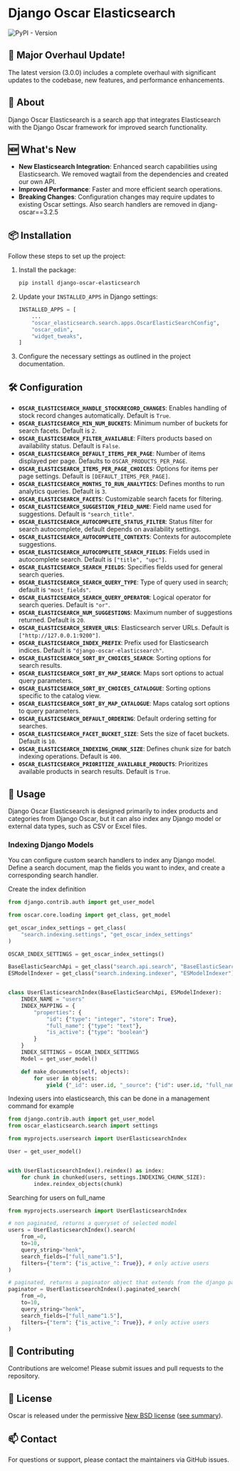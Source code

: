 # Django Oscar Elasticsearch

![PyPI - Version](https://img.shields.io/pypi/v/django-oscar-elasticsearch)

## 🚀 Major Overhaul Update!

The latest version (3.0.0) includes a complete overhaul with significant updates to the codebase, new features, and performance enhancements.

## 📖 About

Django Oscar Elasticsearch is a search app that integrates Elasticsearch with the Django Oscar framework for improved search functionality.

## 🆕 What's New

- **New Elasticsearch Integration**: Enhanced search capabilities using Elasticsearch. We removed wagtail from the dependencies and created our own API.
- **Improved Performance**: Faster and more efficient search operations.
- **Breaking Changes**: Configuration changes may require updates to existing Oscar settings. Also search handlers are removed in djang-oscar==3.2.5

## 📦 Installation

Follow these steps to set up the project:

1. Install the package:
    ```bash
    pip install django-oscar-elasticsearch
    ```
2. Update your `INSTALLED_APPS` in Django settings:
    ```python
    INSTALLED_APPS = [
        ...
        "oscar_elasticsearch.search.apps.OscarElasticSearchConfig",
        "oscar_odin",
        "widget_tweaks",
    ]
    ```
3. Configure the necessary settings as outlined in the project documentation.

## 🛠 Configuration

- **`OSCAR_ELASTICSEARCH_HANDLE_STOCKRECORD_CHANGES`**: Enables handling of stock record changes automatically. Default is `True`.
- **`OSCAR_ELASTICSEARCH_MIN_NUM_BUCKETS`**: Minimum number of buckets for search facets. Default is `2`.
- **`OSCAR_ELASTICSEARCH_FILTER_AVAILABLE`**: Filters products based on availability status. Default is `False`.
- **`OSCAR_ELASTICSEARCH_DEFAULT_ITEMS_PER_PAGE`**: Number of items displayed per page. Defaults to `OSCAR_PRODUCTS_PER_PAGE`.
- **`OSCAR_ELASTICSEARCH_ITEMS_PER_PAGE_CHOICES`**: Options for items per page settings. Default is `[DEFAULT_ITEMS_PER_PAGE]`.
- **`OSCAR_ELASTICSEARCH_MONTHS_TO_RUN_ANALYTICS`**: Defines months to run analytics queries. Default is `3`.
- **`OSCAR_ELASTICSEARCH_FACETS`**: Customizable search facets for filtering.
- **`OSCAR_ELASTICSEARCH_SUGGESTION_FIELD_NAME`**: Field name used for suggestions. Default is `"search_title"`.
- **`OSCAR_ELASTICSEARCH_AUTOCOMPLETE_STATUS_FILTER`**: Status filter for search autocomplete, default depends on availability settings.
- **`OSCAR_ELASTICSEARCH_AUTOCOMPLETE_CONTEXTS`**: Contexts for autocomplete suggestions.
- **`OSCAR_ELASTICSEARCH_AUTOCOMPLETE_SEARCH_FIELDS`**: Fields used in autocomplete search. Default is `["title", "upc"]`.
- **`OSCAR_ELASTICSEARCH_SEARCH_FIELDS`**: Specifies fields used for general search queries.
- **`OSCAR_ELASTICSEARCH_SEARCH_QUERY_TYPE`**: Type of query used in search; default is `"most_fields"`.
- **`OSCAR_ELASTICSEARCH_SEARCH_QUERY_OPERATOR`**: Logical operator for search queries. Default is `"or"`.
- **`OSCAR_ELASTICSEARCH_NUM_SUGGESTIONS`**: Maximum number of suggestions returned. Default is `20`.
- **`OSCAR_ELASTICSEARCH_SERVER_URLS`**: Elasticsearch server URLs. Default is `["http://127.0.0.1:9200"]`.
- **`OSCAR_ELASTICSEARCH_INDEX_PREFIX`**: Prefix used for Elasticsearch indices. Default is `"django-oscar-elasticsearch"`.
- **`OSCAR_ELASTICSEARCH_SORT_BY_CHOICES_SEARCH`**: Sorting options for search results.
- **`OSCAR_ELASTICSEARCH_SORT_BY_MAP_SEARCH`**: Maps sort options to actual query parameters.
- **`OSCAR_ELASTICSEARCH_SORT_BY_CHOICES_CATALOGUE`**: Sorting options specific to the catalog view.
- **`OSCAR_ELASTICSEARCH_SORT_BY_MAP_CATALOGUE`**: Maps catalog sort options to query parameters.
- **`OSCAR_ELASTICSEARCH_DEFAULT_ORDERING`**: Default ordering setting for searches.
- **`OSCAR_ELASTICSEARCH_FACET_BUCKET_SIZE`**: Sets the size of facet buckets. Default is `10`.
- **`OSCAR_ELASTICSEARCH_INDEXING_CHUNK_SIZE`**: Defines chunk size for batch indexing operations. Default is `400`.
- **`OSCAR_ELASTICSEARCH_PRIORITIZE_AVAILABLE_PRODUCTS`**: Prioritizes available products in search results. Default is `True`.


## 📜 Usage

Django Oscar Elasticsearch is designed primarily to index products and categories from Django Oscar, but it can also index any Django model or external data types, such as CSV or Excel files.

### Indexing Django Models
You can configure custom search handlers to index any Django model. Define a search document, map the fields you want to index, and create a corresponding search handler.

Create the index definition
```python
from django.contrib.auth import get_user_model

from oscar.core.loading import get_class, get_model

get_oscar_index_settings = get_class(
    "search.indexing.settings", "get_oscar_index_settings"
)

OSCAR_INDEX_SETTINGS = get_oscar_index_settings()

BaseElasticSearchApi = get_class("search.api.search", "BaseElasticSearchApi")
ESModelIndexer = get_class("search.indexing.indexer", "ESModelIndexer")


class UserElasticsearchIndex(BaseElasticSearchApi, ESModelIndexer):
    INDEX_NAME = "users"
    INDEX_MAPPING = {
        "properties": {
            "id": {"type": "integer", "store": True},
            "full_name": {"type": "text"},
            "is_active": {"type": "boolean"}
        }
    }
    INDEX_SETTINGS = OSCAR_INDEX_SETTINGS
    Model = get_user_model()

    def make_documents(self, objects):
        for user in objects:
            yield {"_id": user.id, "_source": {"id": user.id, "full_name": user.get_full_name(), "is_active": user.is_active}}
```

Indexing users into elasticsearch, this can be done in a management command for example
```python
from django.contrib.auth import get_user_model
from oscar_elasticsearch.search import settings

from myprojects.usersearch import UserElasticsearchIndex

User = get_user_model()


with UserElasticsearchIndex().reindex() as index:
    for chunk in chunked(users, settings.INDEXING_CHUNK_SIZE):
        index.reindex_objects(chunk)
```

Searching for users on full_name
```python
from myprojects.usersearch import UserElasticsearchIndex

# non paginated, returns a queryset of selected model
users = UserElasticsearchIndex().search(
    from_=0,
    to=10,
    query_string="henk",
    search_fields=["full_name^1.5"],
    filters={"term": {"is_active_": True}}, # only active users
)

# paginated, returns a paginator object that extends from the django paginator
paginator = UserElasticsearchIndex().paginated_search(
    from_=0,
    to=10,
    query_string="henk",
    search_fields=["full_name^1.5"],
    filters={"term": {"is_active_": True}}, # only active users
)
```

## 🤝 Contributing

Contributions are welcome! Please submit issues and pull requests to the repository.

## 📄 License

Oscar is released under the permissive [New BSD license](https://github.com/django-oscar/django-oscar-elasticsearch/blob/master/LICENSE) ([see summary](https://tldrlegal.com/license/bsd-3-clause-license-(revised))).

## 📫 Contact

For questions or support, please contact the maintainers via GitHub issues.
